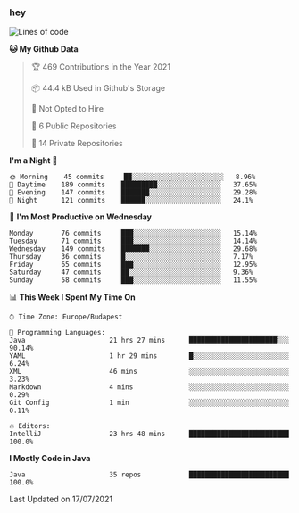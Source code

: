 ### hey

<!--START_SECTION:waka-->
![Lines of code](https://img.shields.io/badge/From%20Hello%20World%20I%27ve%20Written-61033%20lines%20of%20code-blue)

**🐱 My Github Data** 

> 🏆 469 Contributions in the Year 2021
 > 
> 📦 44.4 kB Used in Github's Storage 
 > 
> 🚫 Not Opted to Hire
 > 
> 📜 6 Public Repositories 
 > 
> 🔑 14 Private Repositories  
 > 
**I'm a Night 🦉** 

```text
🌞 Morning    45 commits     ██░░░░░░░░░░░░░░░░░░░░░░░   8.96% 
🌆 Daytime    189 commits    █████████░░░░░░░░░░░░░░░░   37.65% 
🌃 Evening    147 commits    ███████░░░░░░░░░░░░░░░░░░   29.28% 
🌙 Night      121 commits    ██████░░░░░░░░░░░░░░░░░░░   24.1%

```
📅 **I'm Most Productive on Wednesday** 

```text
Monday       76 commits     ███░░░░░░░░░░░░░░░░░░░░░░   15.14% 
Tuesday      71 commits     ███░░░░░░░░░░░░░░░░░░░░░░   14.14% 
Wednesday    149 commits    ███████░░░░░░░░░░░░░░░░░░   29.68% 
Thursday     36 commits     █░░░░░░░░░░░░░░░░░░░░░░░░   7.17% 
Friday       65 commits     ███░░░░░░░░░░░░░░░░░░░░░░   12.95% 
Saturday     47 commits     ██░░░░░░░░░░░░░░░░░░░░░░░   9.36% 
Sunday       58 commits     ███░░░░░░░░░░░░░░░░░░░░░░   11.55%

```


📊 **This Week I Spent My Time On** 

```text
⌚︎ Time Zone: Europe/Budapest

💬 Programming Languages: 
Java                     21 hrs 27 mins      ██████████████████████░░░   90.14% 
YAML                     1 hr 29 mins        █░░░░░░░░░░░░░░░░░░░░░░░░   6.24% 
XML                      46 mins             ░░░░░░░░░░░░░░░░░░░░░░░░░   3.23% 
Markdown                 4 mins              ░░░░░░░░░░░░░░░░░░░░░░░░░   0.29% 
Git Config               1 min               ░░░░░░░░░░░░░░░░░░░░░░░░░   0.11%

🔥 Editors: 
IntelliJ                 23 hrs 48 mins      █████████████████████████   100.0%

```

**I Mostly Code in Java** 

```text
Java                     35 repos            █████████████████████████   100.0%

```



 Last Updated on 17/07/2021
<!--END_SECTION:waka-->
